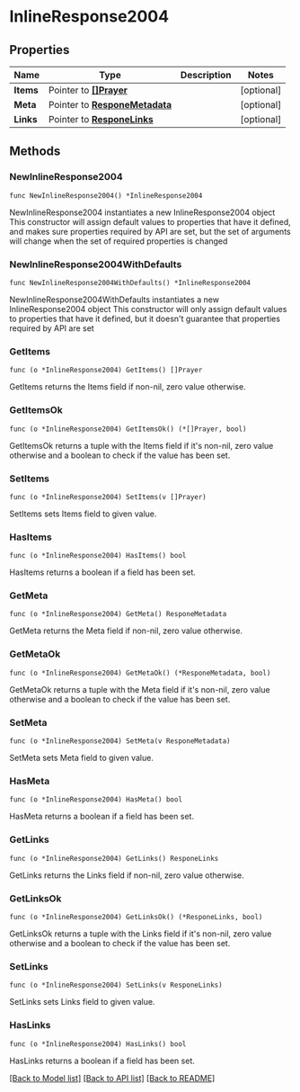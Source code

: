 # InlineResponse2004

## Properties

Name | Type | Description | Notes
------------ | ------------- | ------------- | -------------
**Items** | Pointer to [**[]Prayer**](Prayer.md) |  | [optional] 
**Meta** | Pointer to [**ResponeMetadata**](ResponeMetadata.md) |  | [optional] 
**Links** | Pointer to [**ResponeLinks**](ResponeLinks.md) |  | [optional] 

## Methods

### NewInlineResponse2004

`func NewInlineResponse2004() *InlineResponse2004`

NewInlineResponse2004 instantiates a new InlineResponse2004 object
This constructor will assign default values to properties that have it defined,
and makes sure properties required by API are set, but the set of arguments
will change when the set of required properties is changed

### NewInlineResponse2004WithDefaults

`func NewInlineResponse2004WithDefaults() *InlineResponse2004`

NewInlineResponse2004WithDefaults instantiates a new InlineResponse2004 object
This constructor will only assign default values to properties that have it defined,
but it doesn't guarantee that properties required by API are set

### GetItems

`func (o *InlineResponse2004) GetItems() []Prayer`

GetItems returns the Items field if non-nil, zero value otherwise.

### GetItemsOk

`func (o *InlineResponse2004) GetItemsOk() (*[]Prayer, bool)`

GetItemsOk returns a tuple with the Items field if it's non-nil, zero value otherwise
and a boolean to check if the value has been set.

### SetItems

`func (o *InlineResponse2004) SetItems(v []Prayer)`

SetItems sets Items field to given value.

### HasItems

`func (o *InlineResponse2004) HasItems() bool`

HasItems returns a boolean if a field has been set.

### GetMeta

`func (o *InlineResponse2004) GetMeta() ResponeMetadata`

GetMeta returns the Meta field if non-nil, zero value otherwise.

### GetMetaOk

`func (o *InlineResponse2004) GetMetaOk() (*ResponeMetadata, bool)`

GetMetaOk returns a tuple with the Meta field if it's non-nil, zero value otherwise
and a boolean to check if the value has been set.

### SetMeta

`func (o *InlineResponse2004) SetMeta(v ResponeMetadata)`

SetMeta sets Meta field to given value.

### HasMeta

`func (o *InlineResponse2004) HasMeta() bool`

HasMeta returns a boolean if a field has been set.

### GetLinks

`func (o *InlineResponse2004) GetLinks() ResponeLinks`

GetLinks returns the Links field if non-nil, zero value otherwise.

### GetLinksOk

`func (o *InlineResponse2004) GetLinksOk() (*ResponeLinks, bool)`

GetLinksOk returns a tuple with the Links field if it's non-nil, zero value otherwise
and a boolean to check if the value has been set.

### SetLinks

`func (o *InlineResponse2004) SetLinks(v ResponeLinks)`

SetLinks sets Links field to given value.

### HasLinks

`func (o *InlineResponse2004) HasLinks() bool`

HasLinks returns a boolean if a field has been set.


[[Back to Model list]](../README.md#documentation-for-models) [[Back to API list]](../README.md#documentation-for-api-endpoints) [[Back to README]](../README.md)


